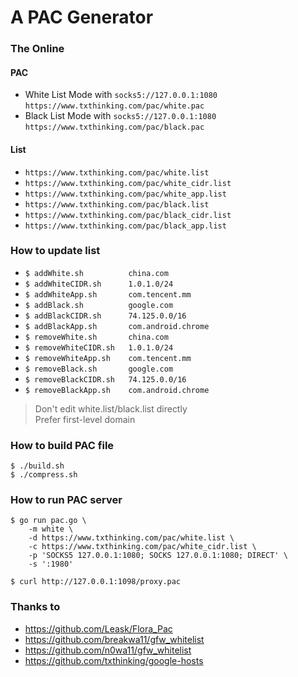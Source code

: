 # A PAC Generator

### The Online

#### PAC

* White List Mode with `socks5://127.0.0.1:1080` `https://www.txthinking.com/pac/white.pac`
* Black List Mode with `socks5://127.0.0.1:1080` `https://www.txthinking.com/pac/black.pac`

#### List

* `https://www.txthinking.com/pac/white.list`
* `https://www.txthinking.com/pac/white_cidr.list`
* `https://www.txthinking.com/pac/white_app.list`
* `https://www.txthinking.com/pac/black.list`
* `https://www.txthinking.com/pac/black_cidr.list`
* `https://www.txthinking.com/pac/black_app.list`

### How to update list

* `$ addWhite.sh          china.com`
* `$ addWhiteCIDR.sh      1.0.1.0/24`
* `$ addWhiteApp.sh       com.tencent.mm`
* `$ addBlack.sh          google.com`
* `$ addBlackCIDR.sh      74.125.0.0/16`
* `$ addBlackApp.sh       com.android.chrome`
* `$ removeWhite.sh       china.com`
* `$ removeWhiteCIDR.sh   1.0.1.0/24`
* `$ removeWhiteApp.sh    com.tencent.mm`
* `$ removeBlack.sh       google.com`
* `$ removeBlackCIDR.sh   74.125.0.0/16`
* `$ removeBlackApp.sh    com.android.chrome`

> Don't edit white.list/black.list directly<br/>
> Prefer first-level domain

### How to build PAC file

```
$ ./build.sh
$ ./compress.sh
```

### How to run PAC server

```
$ go run pac.go \
    -m white \
    -d https://www.txthinking.com/pac/white.list \
    -c https://www.txthinking.com/pac/white_cidr.list \
    -p 'SOCKS5 127.0.0.1:1080; SOCKS 127.0.0.1:1080; DIRECT' \
    -s ':1980'

$ curl http://127.0.0.1:1098/proxy.pac
```

### Thanks to

* https://github.com/Leask/Flora_Pac
* https://github.com/breakwa11/gfw_whitelist
* https://github.com/n0wa11/gfw_whitelist
* https://github.com/txthinking/google-hosts
